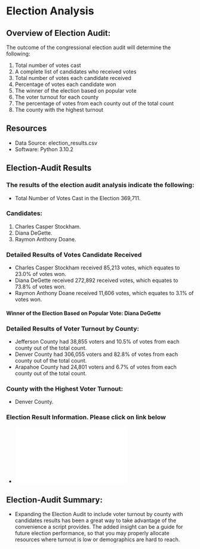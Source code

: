 # Election Analysis 

## Overview of Election Audit:

The outcome of the congressional election audit will determine the following:

1.	Total number of votes cast
2.	A complete list of candidates who received votes
3.	Total number of votes each candidate received
4.	Percentage of votes each candidate won
5.	The winner of the election based on popular vote
6.	The voter turnout for each county
7.	The percentage of votes from each county out of the total count
8.	The county with the highest turnout

## Resources

- Data Source: election_results.csv
- Software: Python 3.10.2

## Election-Audit Results

### The results of the election audit analysis indicate the following:
   
- Total Number of Votes Cast in the Election 369,711.

### Candidates:

1. Charles Casper Stockham.
2. Diana DeGette.
3. Raymon Anthony Doane.

### Detailed Results of Votes Candidate Received

- Charles Casper Stockham received 85,213 votes, which equates to 23.0% of votes won.
- Diana DeGette received 272,892 received votes, which equates to 73.8% of votes won.
- Raymon Anthony Doane received 11,606 votes, which equates to 3.1% of votes won.
	
#### Winner of the Election Based on Popular Vote: Diana DeGette

### Detailed Results of Voter Turnout by County:

- Jefferson County had 38,855 voters and 10.5% of votes from each county out of the total count.
- Denver County had 306,055 voters and 82.8% of votes from each county out of the total count.
- Arapahoe County had 24,801 voters and 6.7% of votes from each county out of the total count.
	
### County with the Highest Voter Turnout:
	
-  Denver County. 

### Election Result Information. Please click on link below
- ![election_result](analysis/election_results.txt)
	
## Election-Audit Summary:

- Expanding the Election Audit to include voter turnout by county with candidates results has been a great way to take advantage of the convenience a script provides. The added insight can be a guide for future election performance, so that you may properly allocate resources where turnout is low or demographics are hard to reach.


